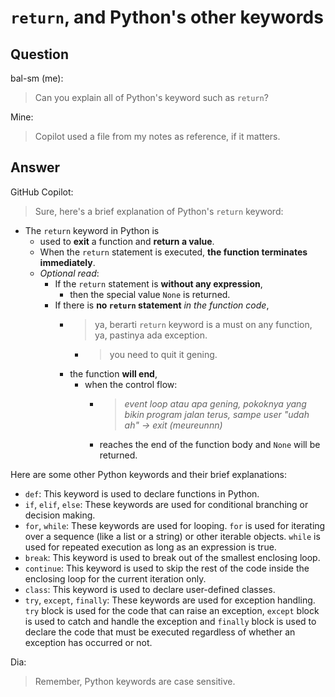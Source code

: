 # `return`, and Python's other keywords

## Question

bal-sm (me):
> Can you explain all of Python's keyword such as `return`?

Mine:
> Copilot used a file from my notes as reference, if it matters.

## Answer

GitHub Copilot:
> Sure, here's a brief explanation of Python's `return` keyword:

- The `return` keyword in Python is
  - used to **exit** a function and **return a value**.
  - When the `return` statement is executed, **the function terminates immediately**.
  - _Optional read_:
    - If the `return` statement is **without any expression**,
      - then the special value `None` is returned.
    - If there is **no `return` statement** _in the function code_,
      - > ya, berarti `return` keyword is a must on any function, ya, pastinya ada exception.
        - > you need to quit it gening.
      - the function **will end**,
        - when the control flow:
          - > _event loop atau apa gening, pokoknya yang bikin program jalan terus, sampe user "udah ah" -> exit (meureunnn)_
          - reaches the end of the function body and `None` will be returned.

Here are some other Python keywords and their brief explanations:

- `def`: This keyword is used to declare functions in Python.
- `if`, `elif`, `else`: These keywords are used for conditional branching or decision making.
- `for`, `while`: These keywords are used for looping. `for` is used for iterating over a sequence (like a list or a string) or other iterable objects. `while` is used for repeated execution as long as an expression is true.
- `break`: This keyword is used to break out of the smallest enclosing loop.
- `continue`: This keyword is used to skip the rest of the code inside the enclosing loop for the current iteration only.
- `class`: This keyword is used to declare user-defined classes.
- `try`, `except`, `finally`: These keywords are used for exception handling. `try` block is used for the code that can raise an exception, `except` block is used to catch and handle the exception and `finally` block is used to declare the code that must be executed regardless of whether an exception has occurred or not.

Dia:
> Remember, Python keywords are case sensitive.
